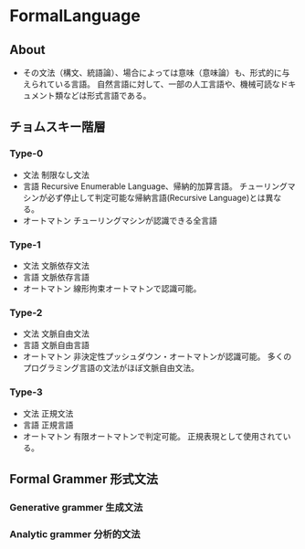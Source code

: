 # FormalLanguage
## About
- 
  その文法（構文、統語論）、場合によっては意味（意味論）も、形式的に与えられている言語。
  自然言語に対して、一部の人工言語や、機械可読なドキュメント類などは形式言語である。

## チョムスキー階層

### Type-0
- 文法
  制限なし文法
- 言語
  Recursive Enumerable Language、帰納的加算言語。
  チューリングマシンが必ず停止して判定可能な帰納言語(Recursive Language)とは異なる。
- オートマトン
  チューリングマシンが認識できる全言語
### Type-1
- 文法
  文脈依存文法
- 言語
  文脈依存言語
- オートマトン
  線形拘束オートマトンで認識可能。
### Type-2
- 文法
  文脈自由文法
- 言語
  文脈自由言語
- オートマトン
  非決定性プッシュダウン・オートマトンが認識可能。
  多くのプログラミング言語の文法がほぼ文脈自由文法。
### Type-3
- 文法
  正規文法
- 言語
  正規言語
- オートマトン
  有限オートマトンで判定可能。
  正規表現として使用されている。
## Formal Grammer 形式文法
### Generative grammer 生成文法
### Analytic grammer 分析的文法
